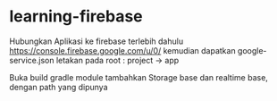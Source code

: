 # learning-firebase

Hubungkan Aplikasi ke firebase terlebih dahulu
https://console.firebase.google.com/u/0/
kemudian dapatkan google-service.json
letakan pada root : project -> app

Buka build gradle module tambahkan Storage base dan realtime base, dengan path yang dipunya
